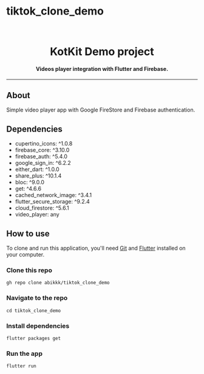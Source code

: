 # tiktok_clone_demo

<h1 align="center">
    <br>
    KotKit Demo project
</h1>

<h4 align="center">
 Videos player integration with Flutter and Firebase.
</h4>
<hr>

## About

Simple video player app with Google FireStore and Firebase authentication.

## Dependencies<br/>

- cupertino_icons: ^1.0.8
- firebase_core: ^3.10.0
- firebase_auth: ^5.4.0
- google_sign_in: ^6.2.2
- either_dart: ^1.0.0
- share_plus: ^10.1.4
- bloc: ^9.0.0
- get: ^4.6.6
- cached_network_image: ^3.4.1
- flutter_secure_storage: ^9.2.4
- cloud_firestore: ^5.6.1
- video_player: any

## How to use

To clone and run this application, you'll need [Git](https://git-scm.com/downloads)
and [Flutter](https://flutter.dev/docs/get-started/install) installed on your computer.

### Clone this repo

```
gh repo clone abikkk/tiktok_clone_demo
```

### Navigate to the repo

```
cd tiktok_clone_demo
```

### Install dependencies

```
flutter packages get
```

### Run the app

```
flutter run
```
